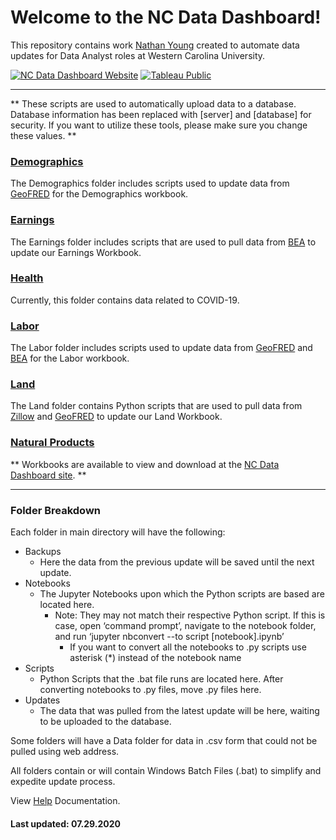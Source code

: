 # Welcome to the NC Data Dashboard!
This repository contains work [Nathan Young](https://www.linkedin.com/in/nathayoung/) created to automate data updates for Data Analyst roles at Western Carolina University.

[![NC Data Dashboard Website](https://img.shields.io/badge/-Website-d3bc8d?style=for-the-badge&logo=website&logoColor=white])](https://www.wcu.edu/engage/regional-development/data-dashboard.aspx)
[![Tableau Public](https://img.shields.io/badge/-TABLEAU-5f249f?style=for-the-badge&logo=TABLEAU&logoColor=white])](https://public.tableau.com/profile/wnced#!/)
________________________________________________________________________________________________________________________________________

** These scripts are used to automatically upload data to a database.  Database information has been replaced with [server] and [database] for security.  If you want to utilize these tools, please make sure you change these values. **

### [Demographics](https://github.com/nathayoung/DataDashboard_Public/tree/master/Demographics)
The Demographics folder includes scripts used to update data from [GeoFRED](https://geofred.stlouisfed.org/map/) for the Demographics workbook.

### [Earnings](https://github.com/nathayoung/DataDashboard_Public/tree/master/Earnings)
The Earnings folder includes scripts that are used to pull data from [BEA](https://apps.bea.gov/regional/downloadzip.cfm) to update our Earnings Workbook.

### [Health](https://github.com/nathayoung/DataDashboard_Public/tree/master/Health)
Currently, this folder contains data related to COVID-19.

### [Labor](https://github.com/nathayoung/DataDashboard_Public/tree/master/Labor)
The Labor folder includes scripts used to update data from [GeoFRED](https://geofred.stlouisfed.org/map/) and [BEA](https://apps.bea.gov/regional/downloadzip.cfm) for the Labor workbook.

### [Land](https://github.com/nathayoung/DataDashboard_Public/tree/master/Land)
The Land folder contains Python scripts that are used to pull data from [Zillow](https://www.zillow.com/research/data/) and [GeoFRED](https://geofred.stlouisfed.org/map/) to update our Land Workbook.

### [Natural Products](https://github.com/nathayoung/DataDashboard_Public/tree/master/NaturalProducts)


** Workbooks are available to view and download at the [NC Data Dashboard site](https://www.wcu.edu/engage/regional-development/data-dashboard.aspx). **
****************************************************************************************************************************************
### Folder Breakdown
Each folder in main directory will have the following:
* Backups
  * Here the data from the previous update will be saved until the next update.
* Notebooks
  * The Jupyter Notebooks upon which the Python scripts are based are located here.
    * Note: They may not match their respective Python script.  If this is case, open ‘command prompt’, navigate to the notebook folder, and run ‘jupyter nbconvert  --to script [notebook].ipynb’
	  * If you want to convert all the notebooks to .py scripts use asterisk (*) instead of the notebook name
* Scripts
  * Python Scripts that the .bat file runs are located here.  After converting notebooks to .py files, move .py files here.
* Updates
  * The data that was pulled from the latest update will be here, waiting to be uploaded to the database.
  
Some folders will have a Data folder for data in .csv form that could not be pulled using web address.

All folders contain or will contain Windows Batch Files (.bat) to simplify and expedite update process. 

View [Help](https://github.com/NC-Data-Dashboard/DataDashboard_Public/blob/master/Help.md) Documentation.

#### Last updated: 07.29.2020
